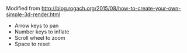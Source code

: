 Modified from http://blog.rogach.org/2015/08/how-to-create-your-own-simple-3d-render.html

- Arrow keys to pan
- Number keys to inflate
- Scroll wheel to zoom
- Space to reset
